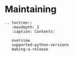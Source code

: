 # Maintaining

```eval_rst
.. toctree::
   :maxdepth: 2
   :caption: Contents:

   overview
   supported-python-versions
   making-a-release
```
